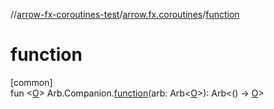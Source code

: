 //[arrow-fx-coroutines-test](../../index.md)/[arrow.fx.coroutines](index.md)/[function](function.md)

# function

[common]\
fun &lt;[O](function.md)&gt; Arb.Companion.[function](function.md)(arb: Arb&lt;[O](function.md)&gt;): Arb&lt;() -&gt; [O](function.md)&gt;
